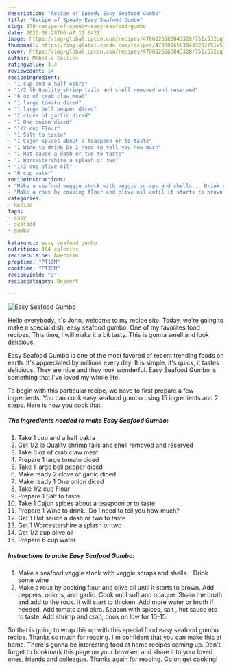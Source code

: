 ```yaml
---
description: "Recipe of Speedy Easy Seafood Gumbo"
title: "Recipe of Speedy Easy Seafood Gumbo"
slug: 878-recipe-of-speedy-easy-seafood-gumbo
date: 2020-08-28T06:47:11.642Z
image: https://img-global.cpcdn.com/recipes/4706026563043328/751x532cq70/easy-seafood-gumbo-recipe-main-photo.jpg
thumbnail: https://img-global.cpcdn.com/recipes/4706026563043328/751x532cq70/easy-seafood-gumbo-recipe-main-photo.jpg
cover: https://img-global.cpcdn.com/recipes/4706026563043328/751x532cq70/easy-seafood-gumbo-recipe-main-photo.jpg
author: Mabelle Collins
ratingvalue: 3.4
reviewcount: 14
recipeingredient:
- "1 cup and a half oakra"
- "1/2 lb Quality shrimp tails and shell removed and reserved"
- "6 oz of crab claw meat"
- "1 large tomato diced"
- "1 large bell pepper diced"
- "2 clove of garlic diced"
- "1 One onion diced"
- "1/2 cup Flour"
- "1 Salt to taste"
- "1 Cajun spices about a teaspoon or to taste"
- "1 Wine to drink Do I need to tell you how much"
- "1 Hot sauce a dash or two to taste"
- "1 Worcestershire a splash or two"
- "1/2 cup olive oil"
- "6 cup water"
recipeinstructions:
- "Make a seafood veggie stock with veggie scraps and shells... Drink some wine"
- "Make a roux by cooking flour and olive oil until it starts to brown.  Add peppers, onions, and garlic. Cook until soft and opaque. Strain the broth and add to the roux. It will start to thicken. Add more water or broth if needed. Add tomato and okra. Season with spices, salt , hot sauce etc to taste. Add shrimp and crab, cook on low for 10-15."
categories:
- Recipe
tags:
- easy
- seafood
- gumbo

katakunci: easy seafood gumbo 
nutrition: 164 calories
recipecuisine: American
preptime: "PT10M"
cooktime: "PT33M"
recipeyield: "3"
recipecategory: Dessert

---
```



![Easy Seafood Gumbo](https://img-global.cpcdn.com/recipes/4706026563043328/751x532cq70/easy-seafood-gumbo-recipe-main-photo.jpg)

Hello everybody, it's John, welcome to my recipe site. Today, we're going to make a special dish, easy seafood gumbo. One of my favorites food recipes. This time, I will make it a bit tasty. This is gonna smell and look delicious.



Easy Seafood Gumbo is one of the most favored of recent trending foods on earth. It's appreciated by millions every day. It is simple, it's quick, it tastes delicious. They are nice and they look wonderful. Easy Seafood Gumbo is something that I've loved my whole life.


To begin with this particular recipe, we have to first prepare a few ingredients. You can cook easy seafood gumbo using 15 ingredients and 2 steps. Here is how you cook that.

<!--inarticleads1-->

##### The ingredients needed to make Easy Seafood Gumbo:

1. Take 1 cup and a half oakra
1. Get 1/2 lb Quality shrimp tails and shell removed and reserved
1. Take 6 oz of crab claw meat
1. Prepare 1 large tomato diced
1. Take 1 large bell pepper diced
1. Make ready 2 clove of garlic diced
1. Make ready 1 One onion diced
1. Take 1/2 cup Flour
1. Prepare 1 Salt to taste
1. Take 1 Cajun spices about a teaspoon or to taste
1. Prepare 1 Wine to drink.. Do I need to tell you how much?
1. Get 1 Hot sauce a dash or two to taste
1. Get 1 Worcestershire a splash or two
1. Get 1/2 cup olive oil
1. Prepare 6 cup water




<!--inarticleads2-->

##### Instructions to make Easy Seafood Gumbo:

1. Make a seafood veggie stock with veggie scraps and shells... Drink some wine
1. Make a roux by cooking flour and olive oil until it starts to brown.  Add peppers, onions, and garlic. Cook until soft and opaque. Strain the broth and add to the roux. It will start to thicken. Add more water or broth if needed. Add tomato and okra. Season with spices, salt , hot sauce etc to taste. Add shrimp and crab, cook on low for 10-15.




So that is going to wrap this up with this special food easy seafood gumbo recipe. Thanks so much for reading. I'm confident that you can make this at home. There's gonna be interesting food at home recipes coming up. Don't forget to bookmark this page on your browser, and share it to your loved ones, friends and colleague. Thanks again for reading. Go on get cooking!
